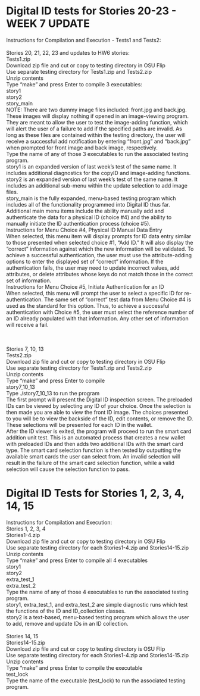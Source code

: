 # Digital ID tests for Stories 20-23 - WEEK 7 UPDATE

Instructions for Compilation and Execution - Tests1 and Tests2:</br></br>
Stories 20, 21, 22, 23 and updates to HW6 stories:</br>
Tests1.zip</br>
Download zip file and cut or copy to testing directory in OSU Flip</br>
Use separate testing directory for Tests1.zip and Tests2.zip</br>
Unzip contents</br>
Type “make” and press Enter to compile 3 executables:</br>
story1</br>
story2</br>
story_main</br>
NOTE: There are two dummy image files included: front.jpg and back.jpg. These images will display nothing if opened in an image-viewing program. They are meant to allow the user to test the image-adding function, which will alert the user of a failure to add if the specified paths are invalid. As long as these files are contained within the testing directory, the user will receive a successful add notification by entering “front.jpg” and “back.jpg” when prompted for front image and back image, respectively.</br>
Type the name of any of those 3 executables to run the associated testing program.</br>
story1 is an expanded version of last week’s test of the same name. It includes additional diagnostics for the copyID and image-adding functions.</br>
story2 is an expanded version of last week’s test of the same name. It includes an additional sub-menu within the update selection to add image files.</br>
story_main is the fully expanded, menu-based testing program which includes all of the functionality programmed into Digital ID thus far. Additional main menu items include the ability manually add and authenticate the data for a physical ID (choice #4) and the ability to manually initiate the ID authentication process (choice #5).</br>
Instructions for Menu Choice #4, Physical ID Manual Data Entry</br>
When selected, this menu item will display prompts for ID data entry similar to those presented when selected choice #1, “Add ID.” It will also display the “correct” information against which the new information will be validated. To achieve a successful authentication, the user must use the attribute-adding options to enter the displayed set of “correct” information. If the authentication fails, the user may need to update incorrect values, add attributes, or delete attributes whose keys do not match those in the correct set of information.</br>
Instructions for Menu Choice #5, Initiate Authentication for an ID</br>
When selected, this menu will prompt the user to select a specific ID for re-authentication. The same set of “correct” test data from Menu Choice #4 is used as the standard for this option. Thus, to achieve a successful authentication with Choice #5, the user must select the reference number of an ID already populated with that information. Any other set of information will receive a fail.</br>
</br></br>

Stories 7, 10, 13</br>
Tests2.zip</br>
Download zip file and cut or copy to testing directory in OSU Flip</br>
Use separate testing directory for Tests1.zip and Tests2.zip</br>
Unzip contents</br>
Type “make” and press Enter to compile</br>
story7_10_13</br>
Type ./story7_10_13 to run the program</br>
The first prompt will present the Digital ID inspection screen. The preloaded IDs can be viewed by selecting any ID of your choice. Once the selection is then made you are able to view the front ID image. The choices presented to you will be to view the backside of the ID, edit contents, or remove the ID. These selections will be presented for each ID in the wallet.</br>
After the ID viewer is exited, the program will proceed to run the smart card addition unit test. This is an automated process that creates a new wallet with preloaded IDs and then adds two additional IDs with the smart card type. The smart card selection function is then tested by outputting the available smart cards the user can select from. An invalid selection will result in the failure of the smart card selection function, while a valid selection will cause the selection function to pass.</br>


# Digital ID Tests for Stories 1, 2, 3, 4, 14, 15

Instructions for Compilation and Execution:</br>
Stories 1, 2, 3, 4</br>
Stories1-4.zip</br>
Download zip file and cut or copy to testing directory in OSU Flip</br>
Use separate testing directory for each Stories1-4.zip and Stories14-15.zip</br>
Unzip contents</br>
Type “make” and press Enter to compile all 4 executables</br>
story1</br>
story2</br>
extra_test_1</br>
extra_test_2</br>
Type the name of any of those 4 executables to run the associated testing program.</br>
story1, extra_test_1, and extra_test_2 are simple diagnostic runs which test the functions of the ID and ID_collection classes.</br>
story2 is a text-based, menu-based testing program which allows the user to add, remove and update IDs in an ID collection.</br>
</br>
Stories 14, 15</br>
Stories14-15.zip</br>
Download zip file and cut or copy to testing directory is OSU Flip</br>
Use separate testing directory for each Stories1-4.zip and Stories14-15.zip</br>
Unzip contents</br>
Type “make” and press Enter to compile the executable</br>
test_lock</br>
Type the name of the executable (test_lock) to run the associated testing program.</br>
